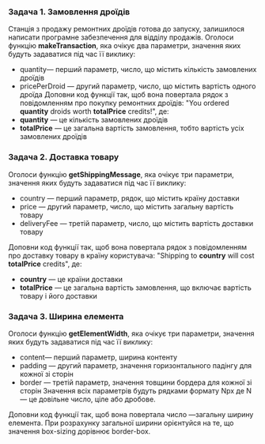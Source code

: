 ### Задача 1. Замовлення дроїдів

Станція з продажу ремонтних дроїдів готова до запуску, залишилося написати програмне забезпечення для відділу продажів.
Оголоси функцію <b>makeTransaction</b>, яка очікує два параметри, значення яких будуть задаватися під час її виклику: 
 - quantity— перший параметр, число, що містить кількість замовлених дроїдів
 - pricePerDroid — другий параметр, число, що містить вартість одного дроїда
Доповни код функції так, щоб вона повертала рядок з повідомленням про покупку ремонтних дроїдів: "You ordered <b>quantity</b> droids worth <b>totalPrice</b> credits!", де:
 - <b>quantity</b> — це кількість замовлених дроїдів
 - <b>totalPrice</b> — це загальна вартість замовлення, тобто вартість усіх замовлених дроїдів

### Задача 2. Доставка товару

Оголоси функцію <b>getShippingMessage</b>, яка очікує три параметри, значення яких будуть задаватися під час її виклику:
 - country — перший параметр, рядок, що містить країну доставки
 - price — другий параметр, число, що містить загальну вартість товару
 - deliveryFee — третій параметр, число, що містить вартість доставки товару

Доповни код функції так, щоб вона повертала рядок з повідомленням про доставку товару в країну користувача: "Shipping to <b>country</b> will cost <b>totalPrice</b> credits", де:
- <b>country</b> — це країни доставки
- <b>totalPrice</b> — це загальна вартість замовлення, що включає вартість товару і його доставки

### Задача 3. Ширина елемента

Оголоси функцію <b>getElementWidth</b>, яка очікує три параметри, значення яких будуть задаватися під час її виклику:
 - content— перший параметр, ширина контенту
 - padding — другий параметр, значення горизонтального падінгу для кожної зі сторін
 - border — третій параметр, значення товщини бордера для кожної зі сторін Значення всіх параметрів будуть рядками формату Npx де N — це довільне число, ціле або дробове.

Доповни код функції так, щоб вона повертала число —загальну ширину елемента. При розрахунку загальної ширини орієнтуйся на те, що значення box-sizing дорівнює border-box.
